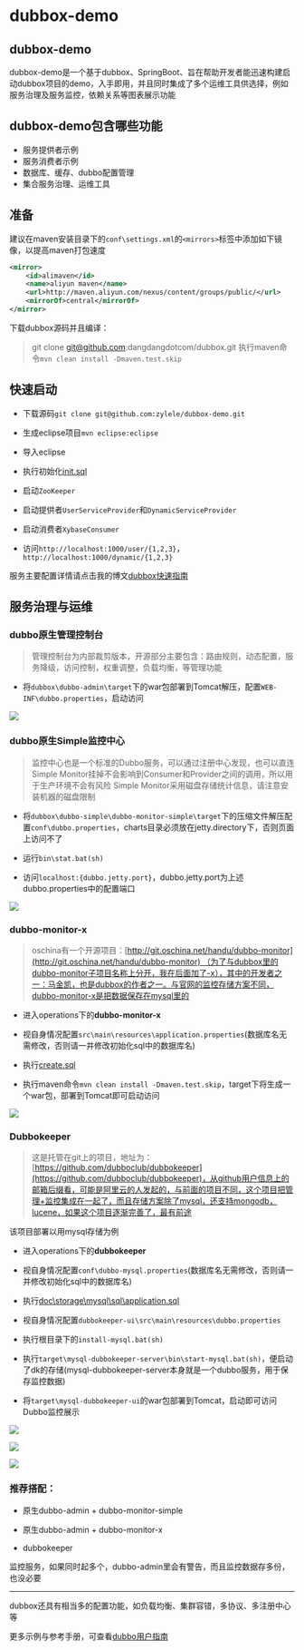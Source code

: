 # dubbox-demo

## dubbox-demo

dubbox-demo是一个基于dubbox、SpringBoot、旨在帮助开发者能迅速构建启动dubbox项目的demo，入手即用，并且同时集成了多个运维工具供选择，例如服务治理及服务监控，依赖关系等图表展示功能

## dubbox-demo包含哪些功能

- 服务提供者示例
- 服务消费者示例
- 数据库、缓存、dubbo配置管理
- 集合服务治理、运维工具

## 准备

建议在maven安装目录下的`conf\settings.xml`的`<mirrors>`标签中添加如下镜像，以提高maven打包速度

```xml
<mirror>
    <id>alimaven</id>
    <name>aliyun maven</name>
    <url>http://maven.aliyun.com/nexus/content/groups/public/</url>
    <mirrorOf>central</mirrorOf>
</mirror>
```

下载dubbox源码并且编译：

> git clone git@github.com:dangdangdotcom/dubbox.git
执行maven命令`mvn clean install -Dmaven.test.skip`

## 快速启动

- 下载源码`git clone git@github.com:zylele/dubbox-demo.git`

- 生成eclipse项目`mvn eclipse:eclipse`

- 导入eclipse

- 执行初始化[init.sql](init.sql)

- 启动`ZooKeeper`

- 启动提供者`UserServiceProvider`和`DynamicServiceProvider`

- 启动消费者`XybaseConsumer`

- 访问`http://localhost:1000/user/{1,2,3}`，`http://localhost:1000/dynamic/{1,2,3}`

服务主要配置详情请点击我的博文[dubbox快速指南](http://lle.coding.me/2017/03/07/dubbo-demo/)

## 服务治理与运维

### dubbo原生管理控制台

> 管理控制台为内部裁剪版本，开源部分主要包含：路由规则，动态配置，服务降级，访问控制，权重调整，负载均衡，等管理功能

- 将`dubbox\dubbo-admin\target`下的war包部署到Tomcat解压，配置`WEB-INF\dubbo.properties`，启动访问

![](http://lle.coding.me/img/dubbox-demo/dubbo-admin.png)

### dubbo原生Simple监控中心

> 监控中心也是一个标准的Dubbo服务，可以通过注册中心发现，也可以直连
Simple Monitor挂掉不会影响到Consumer和Provider之间的调用，所以用于生产环境不会有风险
Simple Monitor采用磁盘存储统计信息，请注意安装机器的磁盘限制

- 将`dubbox\dubbo-simple\dubbo-monitor-simple\target`下的压缩文件解压配置`conf\dubbo.properties`，charts目录必须放在jetty.directory下，否则页面上访问不了

- 运行`bin\stat.bat(sh)`

- 访问`localhost:{dubbo.jetty.port}`，dubbo.jetty.port为上述dubbo.properties中的配置端口

![](http://lle.coding.me/img/dubbox-demo/dubbo-monitor-simple.png)

### dubbo-monitor-x

> oschina有一个开源项目：[http://git.oschina.net/handu/dubbo-monitor](http://git.oschina.net/handu/dubbo-monitor) （为了与dubbox里的dubbo-monitor子项目名称上分开，我在后面加了-x），其中的开发者之一：马金凯，也是dubbox的作者之一。与官网的监控存储方案不同，dubbo-monitor-x是把数据保存在mysql里的

- 进入operations下的**dubbo-monitor-x**

- 视自身情况配置`src\main\resources\application.properties`(数据库名无需修改，否则请一并修改初始化sql中的数据库名)

- 执行[create.sql](dubbox-operations/dubbo-monitor-x/sql/create.sql)

- 执行maven命令`mvn clean install -Dmaven.test.skip`，target下将生成一个war包，部署到Tomcat即可启动访问

![](http://lle.coding.me/img/dubbox-demo/dubbo-monitor-x.png)

### Dubbokeeper

> 这是托管在git上的项目，地址为：[https://github.com/dubboclub/dubbokeeper](https://github.com/dubboclub/dubbokeeper)，从github用户信息上的邮箱后缀看，可能是阿里云的人发起的，与前面的项目不同，这个项目把管理+监控集成在一起了，而且存储方案除了mysql，还支持mongodb，lucene，如果这个项目逐渐完善了，最有前途

该项目部署以用mysql存储为例

- 进入operations下的**dubbokeeper**

- 视自身情况配置`conf\dubbo-mysql.properties`(数据库名无需修改，否则请一并修改初始化sql中的数据库名)

- 执行[doc\storage\mysql\sql\application.sql](dubbox-operations/dubbokeeper/doc/storage/mysql/sql/application.sql)

- 视自身情况配置`dubbokeeper-ui\src\main\resources\dubbo.properties`

- 执行根目录下的`install-mysql.bat(sh)`

- 执行`target\mysql-dubbokeeper-server\bin\start-mysql.bat(sh)`，便启动了dk的存储(mysql-dubbokeeper-server本身就是一个dubbo服务，用于保存监控数据)

- 将`target\mysql-dubbokeeper-ui`的war包部署到Tomcat，启动即可访问Dubbo监控展示

![](http://lle.coding.me/img/dubbox-demo/dubbokeeper-admin.png)

![](http://lle.coding.me/img/dubbox-demo/dubbokeeper-monitor.png)

![](http://lle.coding.me/img/dubbox-demo/dubbokeeper-dpc.png)

### 推荐搭配：

- 原生dubbo-admin + dubbo-monitor-simple

- 原生dubbo-admin + dubbo-monitor-x

- dubbokeeper

监控服务，如果同时起多个，dubbo-admin里会有警告，而且监控数据存多份，也没必要

---

dubbox还具有相当多的配置功能，如负载均衡、集群容错，多协议、多注册中心等

更多示例与参考手册，可查看[dubbo用户指南](http://dubbo.io/User+Guide-zh.htm)